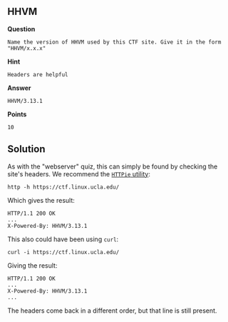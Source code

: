 ## HHVM

__Question__

```
Name the version of HHVM used by this CTF site. Give it in the form
"HHVM/x.x.x"
```

__Hint__

```
Headers are helpful
```

__Answer__

```
HHVM/3.13.1
```

__Points__

```
10
```

## Solution

As with the "webserver" quiz, this can simply be found by checking
the site's headers. We recommend the [`HTTPie` utility](https://github.com/jkbrzt/httpie): 

    http -h https://ctf.linux.ucla.edu/

Which gives the result: 

    HTTP/1.1 200 OK
    ...
    X-Powered-By: HHVM/3.13.1

This also could have been using `curl`:

    curl -i https://ctf.linux.ucla.edu/

Giving the result: 

    HTTP/1.1 200 OK
    ...
    X-Powered-By: HHVM/3.13.1
    ...

The headers come back in a different order, but that line is still present.

